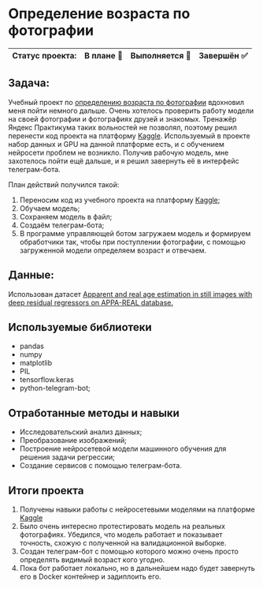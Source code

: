 # Определение возраста по фотографии

Статус проекта: | В плане :black_square_button: | Выполняется :black_square_button: | Завершён :white_check_mark: | 
:------------ | :-------------| :-------------| :-------------

## Задача:

Учебный проект по [определению возраста по фотографии](https://github.com/Slavianinko/Yandex_practicum/tree/main/Age_determination) вдохновил меня пойти немного дальше. Очень хотелось проверить работу модели на своей фотографии и фотографиях друзей и знакомых. Тренажёр Яндекс Практикума таких вольностей не позволял, поэтому решил перенести код проекта на платформу [Kaggle](kaggle.com). Используемый в проекте набор данных и GPU на данной платформе есть, и с обучением нейросети проблем не возникло. Получив рабочую модель, мне захотелось пойти ещё дальше, и я решил завернуть её в интерфейс телеграм-бота.

План действий получился такой:
1. Переносим код из учебного проекта на платформу [Kaggle](kaggle.com);
2. Обучаем модель;
3. Сохраняем модель в файл;
4. Создаём телеграм-бота;
5. В программе управляющей ботом загружаем модель и формируем обработчики так, чтобы при поступлении фотографии, с помощью загруженной модели определяем возраст и отвечаем.

## Данные:

Использован датасет [Apparent and real age estimation in still images with deep residual regressors on APPA-REAL database.](https://chalearnlap.cvc.uab.cat/dataset/26/description/#)


## Используемые библиотеки
- pandas
- numpy
- matplotlib
- PIL
- tensorflow.keras
- python-telegram-bot;

## Отработанные методы и навыки
- Исследовательский анализ данных;
- Преобразование изображений;
- Построение нейросетевой модели машинного обучения для решения задачи регрессии;
- Создание сервисов с помощью телеграм-бота.
  

## Итоги проекта

1. Получены навыки работы с нейросетевыми моделями на платформе [Kaggle](kaggle.com)
2. Было очень интересно протестировать модель на реальных фотографиях. Убедился, что модель работает и показывает точность, схожую с полученной на валидационной выборке.
3. Создан телеграм-бот с помощью которого можно очень просто определять видимый возраст кого угодно.
4. Пока бот работает локально, но в дальнейшем надо будет завернуть его в Docker контейнер и задиплоить его.
